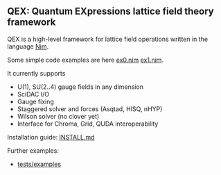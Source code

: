 ## QEX: Quantum EXpressions lattice field theory framework

QEX is a high-level framework for lattice field operations
written in the language [Nim](https://nim-lang.org).

Some simple code examples are here
 [ex0.nim](src/examples/ex0.nim)
 [ex1.nim](src/examples/ex1.nim).

It currently supports
- U(1), SU(2..4) gauge fields in any dimension
- SciDAC I/O
- Gauge fixing
- Staggered solver and forces (Asqtad, HISQ, nHYP)
- Wilson solver (no clover yet)
- Interface for Chroma, Grid, QUDA interoperability

Installation guide: [INSTALL.md](INSTALL.md)

Further examples:
- [tests/examples](tests/examples)
